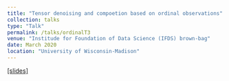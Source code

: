 ```yaml
---
title: "Tensor denoising and compoetion based on ordinal observations"
collection: talks
type: "Talk"
permalink: /talks/ordinalT3
venue: "Institude for Foundation of Data Science (IFDS) brown-bag"
date: March 2020
location: "University of Wisconsin-Madison"
---
```


[[slides]](https://github.com/Chanwoost/Chanwoost.github.io/tree/master/files/IFDS.pdf)
